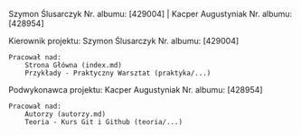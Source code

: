 Szymon Ślusarczyk     Nr. albumu: [429004]    |    Kacper Augustyniak    Nr. albumu: [428954]


Kierownik projektu: Szymon Ślusarczyk     Nr. albumu: [429004]

    Pracował nad:
        Strona Główna (index.md)
        Przykłady - Praktyczny Warsztat (praktyka/...)

Podwykonawca projektu: Kacper Augustyniak    Nr. albumu: [428954]

    Pracował nad:
        Autorzy (autorzy.md)
        Teoria - Kurs Git i Github (teoria/...)
